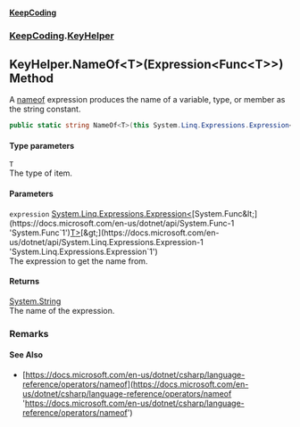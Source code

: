 #### [KeepCoding](index.md 'index')
### [KeepCoding](KeepCoding.md 'KeepCoding').[KeyHelper](KeyHelper.md 'KeepCoding.KeyHelper')
## KeyHelper.NameOf&lt;T&gt;(Expression&lt;Func&lt;T&gt;&gt;) Method
A [nameof](https://docs.microsoft.com/en-us/dotnet/csharp/language-reference/keywords/nameof 'https://docs.microsoft.com/en-us/dotnet/csharp/language-reference/keywords/nameof') expression produces the name of a variable, type, or member as the string constant.  
```csharp
public static string NameOf<T>(this System.Linq.Expressions.Expression<System.Func<T>> expression);
```
#### Type parameters
<a name='KeepCoding.KeyHelper.NameOf.T.(System.Linq.Expressions.Expression.System.Func.T..).T'></a>
`T`  
The type of item.
  
#### Parameters
<a name='KeepCoding.KeyHelper.NameOf.T.(System.Linq.Expressions.Expression.System.Func.T..).expression'></a>
`expression` [System.Linq.Expressions.Expression&lt;](https://docs.microsoft.com/en-us/dotnet/api/System.Linq.Expressions.Expression-1 'System.Linq.Expressions.Expression`1')[System.Func&lt;](https://docs.microsoft.com/en-us/dotnet/api/System.Func-1 'System.Func`1')[T](KeyHelper.NameOf.fQoroOfFT.Czw4I0EyFaUA.md#KeepCoding.KeyHelper.NameOf.T.(System.Linq.Expressions.Expression.System.Func.T..).T 'KeepCoding.KeyHelper.NameOf&lt;T&gt;(System.Linq.Expressions.Expression&lt;System.Func&lt;T&gt;&gt;).T')[&gt;](https://docs.microsoft.com/en-us/dotnet/api/System.Func-1 'System.Func`1')[&gt;](https://docs.microsoft.com/en-us/dotnet/api/System.Linq.Expressions.Expression-1 'System.Linq.Expressions.Expression`1')  
The expression to get the name from.
  
#### Returns
[System.String](https://docs.microsoft.com/en-us/dotnet/api/System.String 'System.String')  
The name of the expression.
### Remarks
#### See Also
- [https://docs.microsoft.com/en-us/dotnet/csharp/language-reference/operators/nameof](https://docs.microsoft.com/en-us/dotnet/csharp/language-reference/operators/nameof 'https://docs.microsoft.com/en-us/dotnet/csharp/language-reference/operators/nameof')
